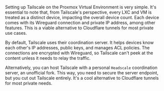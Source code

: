 
Setting up Tailscale on the Proxmox Virtual Environment is very simple. It's essential to note that, from Tailscale's perspective, every LXC and VM is treated as a distinct device, impacting the overall device count. Each device comes with its Wireguard connection and private IP address, among other features. This is a viable alternative to Cloudflare tunnels for most private use cases. 

By default, Tailscale uses their coordination server. It helps devices know each other's IP addresses, public keys, and manages ACL policies. The connections are encrypted with Wireguard, so Tailscale can't peek at the content unless it needs to relay the traffic.

Alternatively, you can host Tailscale with a personal `Headscale` coordination server, an unofficial fork. This way, you need to secure the server endpoint, but you cut out Tailscale entirely. It's a cool alternative to Cloudflare tunnels for most private needs.